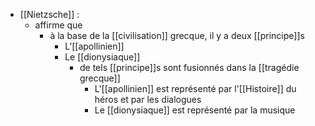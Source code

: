 - [[Nietzsche]] :
	- affirme que
	  - à la base de la [[civilisation]] grecque, il y a deux [[principe]]s
	    - L’[[apollinien]]
	    - Le [[dionysiaque]]
		    - de tels [[principe]]s sont fusionnés dans la [[tragédie grecque]]
				- L'[[apollinien]] est représenté par l'[[Histoire]] du héros et par les dialogues
				- Le [[dionysiaque]] est représenté par la musique